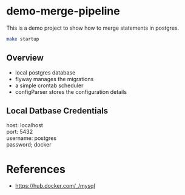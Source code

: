 # demo-merge-pipeline

This is a demo project to show how to merge statements in postgres.

```bash
make startup
```

## Overview

- local postgres database
- flyway manages the migrations
- a simple crontab scheduler
- configParser stores the configuration details

## Local Datbase Credentials

host: localhost  
port: 5432  
username: postgres  
password; docker  

# References

- https://hub.docker.com/_/mysql
